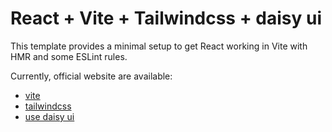 # React + Vite + Tailwindcss + daisy ui

This template provides a minimal setup to get React working in Vite with HMR and some ESLint rules.

Currently, official website are available:

- [vite](https://vitejs.dev/)
- [tailwindcss](https://tailwindcss.com/docs/installation/framework-guides)
- [use daisy ui](https://daisyui.com/docs/install/)
